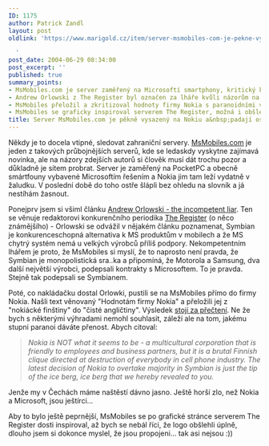 ```yaml
---
ID: 1175
author: Patrick Zandl
layout: post
oldlink: 'https://www.marigold.cz/item/server-msmobiles-com-je-pekne-vysazeny-na-nokiu-a-padaji-ostra-slova

  '
post_date: 2004-06-29 08:34:00
post_excerpt: ''
published: true
summary_points:
- MsMobiles.com je server zaměřený na Microsoftí smartphony, kritický k Nokii.
- Andrew Orlowski z The Register byl označen za lháře kvůli názorům na Symbian.
- MsMobiles přeložil a zkritizoval hodnoty firmy Nokia s paranoidními výhradami.
- MsMobiles se graficky inspiroval serverem The Register, možná i obšlehl logo.
title: Server MsMobiles.com je pěkně vysazený na Nokiu a&nbsp;padají ostrá slova
---
```


<p>
Někdy je to docela vtipné, sledovat zahraniční servery. <a href="http://www.msmobiles.com/">MsMobiles.com</a> je jeden z takových průbojnějších serverů, kde se ledaskdy vyskytne zajímavá novinka, ale na názory zdejších autorů si člověk musí dát trochu pozor a důkladně je sítem probrat. Server je zaměřený na PocketPC a obecně smártfouny vybavené Microsoftím řešením a Nokia jim tam leží vydatně v žaludku. V poslední době do toho ostře šlápli bez ohledu na slovník a já nestíhám žasnout. </p>
<p>
Ponejprv jsem si všiml článku <a href="http://msmobiles.com/news.php/2717.html">Andrew Orlowski - the incompetent liar</a>. Ten se věnuje redaktorovi konkurenčního periodika <a href="http://www.theregister.co.uk/">The Register</a> (o něco známějšího) - Orlowski se odvážil v nějakém článku poznamenat, Symbian je konkurenceschopná alternativa k MS produktům v mobilech a že MS chytrý systém nemá u velkých výrobců příliš podpory. Nekompetentním lhářem je proto, že MsMobiles si myslí, že to naprosto není pravda, že Symbian je monopolistická sra..ka a připomíná, že Motorola a Samsung, dva další největší výrobci, podepsali kontrakty s Microsoftem. To je pravda. Stejně tak podepsali se Symbianem. </p>
<p>
Poté, co nakládačku dostal Orlowki, pustili se na MsMobiles přímo do firmy Nokia. Našli text věnovaný &quot;Hodnotám firmy Nokia&quot; a přeložili jej z &quot;nokiácké finštiny&quot; do &quot;čisté angličtiny&quot;. Výsledek <a href="http://www.msmobiles.com/catalog/i.php/524.html">stojí za přečtení</a>. Ne že bych s některými výhradami nemohl souhlasit, záleží ale na tom, jakému stupni paranoi dáváte přenost. Abych citoval:</p>

<blockquote dir="ltr" style="MARGIN-RIGHT: 0px"><p>
<em>Nokia is NOT what it seems to be - a multicultural corporation that is friendly to employees and business partners, but it is a brutal Finnish clique directed at destruction of everybody in cell phone industry. The latest decision of Nokia to overtake majority in Symbian is just the tip of the ice berg, ice berg that we hereby revealed to you.</em> </p>
</blockquote>
<p>
Jenže my v Čechách máme naštěstí dávno jasno. Ještě horší zlo, než Nokia a Microsoft, jsou ještírci...</p>
<p>
Aby to bylo ještě peprnější, MsMobiles se po grafické stránce serverem The Register dosti inspiroval, až bych se nebál říci, že logo obšlehli úplně, dlouho jsem si dokonce myslel, že jsou propojeni... tak asi nejsou :))</p>
